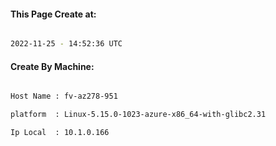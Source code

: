 
   
#### This Page Create at:

```bash

2022-11-25 - 14:52:36 UTC

```

#### Create By Machine:

```bash

Host Name : fv-az278-951

platform  : Linux-5.15.0-1023-azure-x86_64-with-glibc2.31

Ip Local  : 10.1.0.166

```

